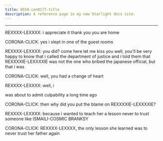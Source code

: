 ```yaml
---
title: 0550.can0177-title
description: A reference page in my new Starlight docs site.
---
```

----- 
REXXXX-LEXXXX: i appreciate it
 thank you
 you are home
 
CORONA-CLICK: yes
 i slept in one of the guest rooms
 
REXXXX-LEXXXX: you did? 
 come here
 let me kiss you
 well, you'll be very happy to 
know that i called the department of justice and i told them that REXXXXIE-LEXXXXIE was 
not the one who bribed the japanese official, but that i was
 
CORONA-CLICK: well, you had a change of heart
 
REXXXX-LEXXXX: well, i


 was about to admit culpability a long time ago
 
CORONA-CLICK: then why did you put the blame on REXXXXIE-LEXXXXIE? 
 
REXXXX-LEXXXX: because i wanted to teach her a lesson never to trust someone like 
ISMAILI-COSMIC BRANKSY
 
CORONA-CLICK: REXXXX-LEXXXX, the only lesson she learned was to never trust her father 
again
 
